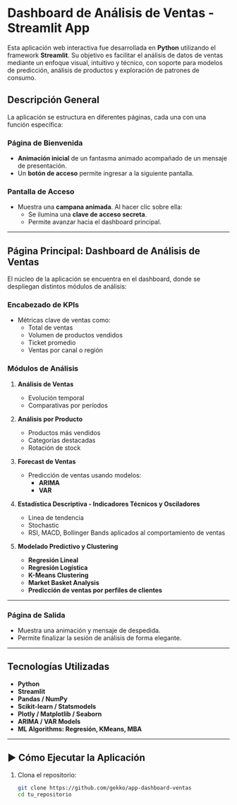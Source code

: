 #  Dashboard de Análisis de Ventas - Streamlit App

Esta aplicación web interactiva fue desarrollada en **Python** utilizando el framework **Streamlit**. Su objetivo es facilitar el análisis de datos de ventas mediante un enfoque visual, intuitivo y técnico, con soporte para modelos de predicción, análisis de productos y exploración de patrones de consumo.

##  Descripción General

La aplicación se estructura en diferentes páginas, cada una con una función específica:

###  Página de Bienvenida

- **Animación inicial** de un fantasma animado acompañado de un mensaje de presentación.
- Un **botón de acceso** permite ingresar a la siguiente pantalla.

###  Pantalla de Acceso

- Muestra una **campana animada**. Al hacer clic sobre ella:
  - Se ilumina una **clave de acceso secreta**.
  - Permite avanzar hacia el dashboard principal.

---

## Página Principal: Dashboard de Análisis de Ventas

El núcleo de la aplicación se encuentra en el dashboard, donde se despliegan distintos módulos de análisis:

### Encabezado de KPIs
- Métricas clave de ventas como:
  - Total de ventas
  - Volumen de productos vendidos
  - Ticket promedio
  - Ventas por canal o región

### Módulos de Análisis

1. **Análisis de Ventas**
   - Evolución temporal
   - Comparativas por períodos

2. **Análisis por Producto**
   - Productos más vendidos
   - Categorías destacadas
   - Rotación de stock

3. **Forecast de Ventas**
   - Predicción de ventas usando modelos:
     - **ARIMA**
     - **VAR**

4. **Estadística Descriptiva - Indicadores Técnicos y Osciladores**
   - Linea de tendencia
   - Stochastic 
   - RSI, MACD, Bollinger Bands aplicados al comportamiento de ventas

5. **Modelado Predictivo y Clustering**
   - **Regresión Lineal**
   - **Regresión Logística**
   - **K-Means Clustering**
   - **Market Basket Analysis**
   - **Predicción de ventas por perfiles de clientes**

---

### Página de Salida

- Muestra una animación y mensaje de despedida.
- Permite finalizar la sesión de análisis de forma elegante.

---

## Tecnologías Utilizadas

- **Python**
- **Streamlit**
- **Pandas / NumPy**
- **Scikit-learn / Statsmodels**
- **Plotly / Matplotlib / Seaborn**
- **ARIMA / VAR Models**
- **ML Algorithms: Regresión, KMeans, MBA**

---

## ▶️ Cómo Ejecutar la Aplicación

1. Clona el repositorio:
   ```bash
   git clone https://github.com/gekko/app-dashboard-ventas
   cd tu_repositorio
